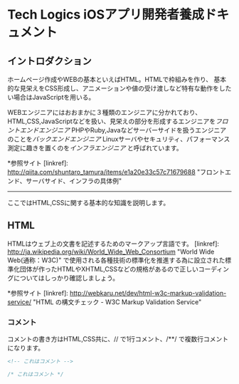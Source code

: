 # Tech Logics iOSアプリ開発者養成ドキュメント


## イントロダクション

ホームページ作成やWEBの基本といえばHTML。HTMLで枠組みを作り、
基本的な見栄えをCSS形成し、アニメーションや値の受け渡しなど特有な動作をしたい場合はJavaScriptを用いる。

WEBエンジニアにはおおまかに３種類のエンジニアに分かれており、
HTML,CSS,JavaScriptなどを扱い、見栄えの部分を形成するエンジニアを*フロントエンドエンジニア*
PHPやRuby,Javaなどサーバーサイドを扱うエンジニアのことを*バックエンドエンジニア*
Linuxサーバやセキュリティ、パフォーマンス測定に趣きを置くのを*インフラエンジニア*
と呼ばれています。

*参照サイト
[linkref]: http://qiita.com/shuntaro_tamura/items/e1a20e33c57c71679688 "フロントエンド、サーバサイド、インフラの具体例"

---

ここではHTML,CSSに関する基本的な知識を説明します。

## HTML
HTMLはウェブ上の文書を記述するためのマークアップ言語です。
[linkref]: http://ja.wikipedia.org/wiki/World_Wide_Web_Consortium "World Wide Web(通称：W3C)" で使用される各種技術の標準化を推進する為に設立された標準化団体が作ったHTMLやXHTML,CSSなどの規格があるので正しいコーディングについてはしっかり確認しましょう。

*参照サイト
[linkref]: http://webkaru.net/dev/html-w3c-markup-validation-service/ "HTML の構文チェック - W3C Markup Validation Service"


### コメント
コメントの書き方はHTML,CSS共に、// で1行コメント、/**/ で複数行コメントになります。
```html
<!-- これはコメント -->
```

```css
/* これはコメント */
```

